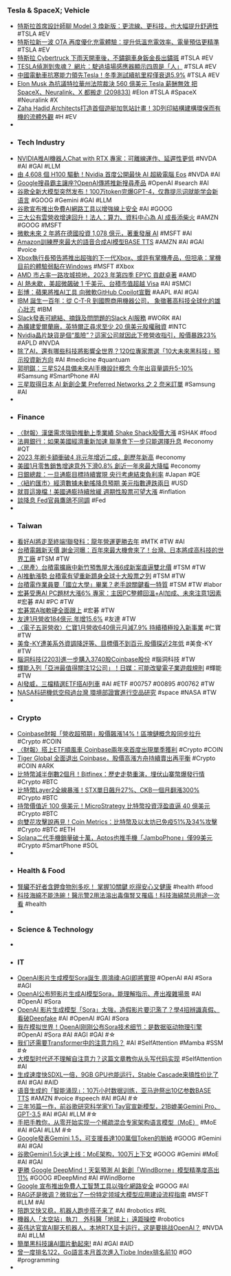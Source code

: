 ### Tesla & SpaceX; Vehicle
- [特斯拉首席設計師聊 Model 3 煥新版：更流線、更科技，也大幅提升舒適性](https://applealmond.com/posts/221522) #TSLA #EV
- [特斯拉新一波 OTA 再度優化充電體驗：提升低溫充電效率、電量預估更精準](https://www.ddcar.com.tw/article/38051) #TSLA #EV
- [特斯拉 Cybertruck 下雨天開車後，不鏽鋼車身鈑金長出鏽斑](https://www.kocpc.com.tw/archives/534273) #TSLA #EV
- [TESLA偵測到鬼魂？ 網片：駛過墳場感應器顯示四周是「人」](https://std.stheadline.com/realtime/article/1981504/即時-國際-TESLA偵測到鬼魂-網片-駛過墳場感應器顯示四周是-人) #TSLA #EV
- [中國電動車抗寒能力領先Tesla！冬季測試續航里程僅衰退5.9%](https://today.line.me/tw/v2/article/2DRMPEa) #TSLA #EV
- [Elon Musk 為抗議特拉華州法院裁決 560 億美元 Tesla 薪酬無效 把 SpaceX、Neuralink、X 都搬走 (209833)](https://www.cool3c.com/article/209833) #Elon #TSLA #SpaceX #Neuralink #X
- [Zaha Hadid Architects打造首個遊艇加氫站計畫！3D列印結構建構環保而有機的流體外觀](http://www.mottimes.com/cht/article_detail.php?serial=3725&type=0) #H #EV
-
- ### Tech Industry
- [NVIDIA推AI機器人Chat with RTX 專家：可離線運作、延遲性更低](https://tw.news.yahoo.com/nvidia推ai機器人chat-rtx-專家-可離線運作-延遲性更低-101815975.html) #NVDA #AI #GAI #LLM
- [由 4,608 個 H100 驅動！Nvidia 首度公開最快 AI 超級電腦 Eos](https://technews.tw/2024/02/16/nvidia-ai-supercomputer-eos/) #NVDA #AI
- [Google搜尋霸主讓座?OpenAI傳將推新搜尋產品](https://news.cnyes.com/news/id/5454642) #OpenAI #search #AI
- [谷歌全新大模型突然发布！100万token完爆GPT-4，仅靠提示词就能学会新语言](https://mp.weixin.qq.com/s/FKC7Y-05L9VfukI-3EMvZw) #GOOG #Gemini #GAI #LLM
- [谷歌宣布推出免費AI網路工具以增強線上安全](https://m.cnyes.com/news/id/5455402) #AI #GOOG
- [三大公有雲營收增速回升！法人：算力、資料中心為 AI 成長添柴火](https://finance.technews.tw/2024/02/16/public-clouds/) #AMZN #GOOG #MSFT
- [微軟未來 2 年將在德國投資 1,078 億元，著重發展 AI](https://technews.tw/2024/02/16/microsoft-bets-on-germany-in-3-2-bln-euro-ai-push/) #MSFT #AI
- [Amazon訓練歷來最大的語音合成AI模型BASE TTS](https://www.ithome.com.tw/news/161313) #AMZN #AI #GAI #voice
- [Xbox執行長預告將推出超強的下一代Xbox、或許有掌機產品，但坦承：掌機目前的體驗弱點在Windows](https://www.techbang.com/posts/113202-xbox-ceo-teased-that-there-will-be-a-super-next-generation) #MSFT #Xbox
- [AMD 市占率一路攻城掠地，2023 年第四季 EPYC 貢獻卓著](https://finance.technews.tw/2024/02/16/amds-market-share-continues-to-gain-ground/) #AMD
- [AI 熱未歇，美超微飆破 1 千美元、台積市值超越 Visa](https://finance.technews.tw/2024/02/16/tsmc-visa-super-micro-computer/) #AI #SMCI
- [彭博：蘋果將推AI工具 向微軟GitHub Copilot宣戰](https://amp-news.cnyes.com/news/id/5454640) #AAPL #AI #GAI
- [IBM 誕生一百年：從 C-T-R 到國際商用機器公司， 象徵著高科技全球化的雄心壯志](https://www.techbang.com/posts/113164-100-years-ibm) #IBM
- [Slack發表可總結、摘錄及問問題的Slack AI服務](https://www.ithome.com.tw/news/161285) #WORK #AI
- [為擴建愛爾蘭廠，英特爾正尋求至少 20 億美元股權融資](https://technews.tw/2024/02/16/intel-seeks-a-partner-to-provide-2-billion-in-funds/) #INTC
- [Nvidia晶片缺貨是個“風險”？這家公司就因此下修營收指引，股價暴跌23%](https://uanalyze.com.tw/articles/709924610) #APLD #NVDA
- [除了AI，還有哪些科技將影響全世界？120位專家票選「10大未來黑科技」預示投資新方向](https://www.wealth.com.tw/articles/c088ea8e-91a2-4cb9-8319-e17b8be6a18d) #AI #medicine #quantuam
- [郭明錤：三星S24具備未來AI手機設計概念 今年出貨量調升5-10%](https://news.cnyes.com/news/id/5455540) #Samsung #SmartPhone #AI
- [三星取得日本 AI 新創企業 Preferred Networks 之 2 奈米訂單](https://technews.tw/2024/02/16/samsung-secures-2nm-order-from-japanese-ai-startup-preferred-networks/) #Samsung #AI
-
- ### Finance
- [〈財報〉漢堡需求強勁推動上季業績 Shake Shack股價大漲](https://news.cnyes.com/news/id/5454564) #SHAK #food
- [法興銀行：如果美國經濟重新加速 聯準會下一步只能選擇升息](https://news.cnyes.com/news/id/5455427) #economy #QT
- [2023 年刷卡額衝破4 兆元年增近二成，創歷年新高](https://finance.technews.tw/2024/02/16/credit-card-amount-in-2023/) #economy
- [美國1月零售銷售增速意外下滑0.8% 創近一年來最大降幅](https://news.cnyes.com/news/id/5454556) #economy
- [日銀總裁：一旦通膨目標持續實現 央行考慮結束負利率](https://news.cnyes.com/news/id/5455459) #Japan #QE
- [〈紐約匯市〉經濟數據未動搖降息預期 美元指數連跌兩日](https://news.cnyes.com/news/id/5454632) #USD
- [就買這幾檔！美國通膨持續放緩 週期性股票可望大漲](https://news.cnyes.com/news/id/5454644) #inflation
- [談降息 Fed官員鷹鴿不同調](https://www.ctee.com.tw/news/20240216700114-439901) #Fed
-
- ### Taiwan
- [看好AI將走至終端!聯發科：龍年營運更勝去年](https://news.ustv.com.tw/newsdetail/20240215A157) #MTK #TW #AI
- [台積電飆新天價 謝金河曝：百年來最大機會來了！台灣、日本將成高科技的世界工廠](https://www.wealth.com.tw/articles/7aec7887-e2f3-485e-a1d0-bd07e584416b) #TSM #TW
- [〈房產〉台積電擴廠中新竹預售屋大漲6成新案直逼雙北價](https://news.cnyes.com/news/id/5455133) #TSM #TW
- [AI推動漲勢 台積電有望重新躋身全球十大股票之列](https://news.cnyes.com/news/id/5455455) #TSM #TW
- [台積電作業員要「國立大學」畢業？老手說關鍵看一特質](https://www.ctee.com.tw/news/20240216700827-430501) #TSM #TW #labor
- [宏碁受惠AI PC題材大漲6% 專家：主因PC整體回溫+AI加成、未來注意1因素](https://tw.stock.yahoo.com/news/宏碁受惠ai-pc題材大漲6-專家：pc回溫為主ai為輔、未來注意1因素-085013956.html) #宏碁 #AI #PC #TW
- [宏碁當A咖軟硬全面跟上](https://www.ctee.com.tw/news/20240216700057-439901) #宏碁 #TW
- [友達1月營收184億元 年增15.6%](https://m.cnyes.com/news/id/5454371) #友達 #TW
- [〈電子五哥營收〉仁寶1月營收640億元月減7.9% 持續積極投入新事業](https://news.cnyes.com/news/id/5454046) #仁寶 #TW
- [美食-KY遭美系外資調降評等、目標價不到百元 股價探近2年低](https://news.cnyes.com/news/id/5455458) #美食-KY #TW
- [腦洞科技(2203)進一步購入3740股Coinbase股份](https://m.cnyes.com/news/id/5455613) #腦洞科技 #TW
- [輝能入列「亞洲最值得關注12公司」！日媒：可能改變電子業遊戲規則](https://www.gvm.com.tw/article/110162) #輝能 #TW
- [AI發威，三檔精選ETF搭AI列車](https://tw.stock.yahoo.com/news/ai發威-三檔精選etf搭ai列車-084500055.html) #AI #ETF #00757 #00895 #00762 #TW
- [NASA科研機低空飛過台灣 環境部證實進行空品研究](https://news.pts.org.tw/article/680939) #space #NASA #TW
-
- ### Crypto
- [Coinbase財報「營收超預期」股價飆漲14%！區塊鏈概念股同步拉升](https://www.blocktempo.com/coinbase-crushes-wall-street-expectations/) #Crypto #COIN
- [〈財報〉搭上ETF順風車 Coinbase兩年來首度出現單季獲利](https://m.cnyes.com/news/id/5455607) #Crypto #COIN
- [Tiger Global 全面退出 Coinbase，股價高漲方舟持續賣出再平衡](https://abmedia.io/tiger-global-sell-all-coinbase-stocks) #Crypto #COIN #ARK
- [比特幣減半倒數2個月！Bitfinex：歷史走勢重演，埋伏山寨幣爆發行情](https://www.blocktempo.com/64-days-left-until-bitcoin-halving/) #Crypto #BTC
- [比特幣Layer2全線暴漲！STX單日飆升27%、CKB一個月翻漲300%](https://www.blocktempo.com/btc-related-tokens-surge/) #Crypto #BTC
- [持幣價值近 100 億美元！MicroStrategy 比特幣投資浮盈直逼 40 億美元](https://blockcast.it/2024/02/16/michael-saylors-microstrategy-bitcoin-bet-nearly-tops-4b-in-profit/) #Crypto #BTC
- [向雙花攻擊說再見！Coin Metrics：比特幣及以太坊已免疫51%及34%攻擊](https://abmedia.io/coin-metrics-bitcoin-ethereum-51-percent-attacks) #Crypto #BTC #ETH
- [Solana二代手機銷量破十萬，Aptos也推手機「JamboPhone」僅99美元](https://abmedia.io/aptos-foundation-partners-with-jambo) #Crypto #SmartPhone #SOL
-
- ### Health & Food
- [腎臟不好者含鉀食物別多吃！ 掌握10關鍵 吃得安心又健康](https://news.ttv.com.tw/news/11302150001300W) #health #food
- [科技海綿不能洗碗！醫示警2用法溶出毒傷腎又罹癌！科技海綿禁忌用途一次看](https://www.edh.tw/article/17907) #health
-
- ### Science & Technology
-
- ### IT
- [OpenAI影片生成模型Sora誕生,周鴻禕:AGI即將實現](https://m.cnyes.com/news/id/5455615) #OpenAI #AI #Sora #AGI
- [OpenAI公布短影片生成AI模型Sora，能理解指示、產出複雜場景](https://www.ithome.com.tw/news/161312) #AI #OpenAI #Sora
- [OpenAI 影片生成模型「Sora」太強，造假影片要氾濫了？學4招辨識真假、看破Deepfake](https://www.blocktempo.com/how-to-distinguish-ai-images/) #AI #OpenAI #GAI #Sora
- [我在模拟世界！OpenAI刚刚公布Sora技术细节：是数据驱动物理引擎](https://www.jiqizhixin.com/articles/2024-02-16-7) #OpenAI #Sora #AI #AGI #GAI #☆
- [我们还需要Transformer中的注意力吗？](https://www.jiqizhixin.com/articles/2024-02-16-6) #AI #SelfAttention #Mamba #SSM #☆
- [大模型时代还不理解自注意力？这篇文章教你从头写代码实现](https://www.jiqizhixin.com/articles/2024-02-16) #SelfAttention #AI
- [生成速度快SDXL一倍，9GB GPU也能运行，Stable Cascade来搞性价比了](https://www.jiqizhixin.com/articles/2024-02-16-3) #AI #GAI #AID
- [语音生成的「智能涌现」：10万小时数据训练，亚马逊祭出10亿参数BASE TTS](https://www.jiqizhixin.com/articles/2024-02-16-4) #AMZN #voice #speech #AI #GAI #☆
- [三年16篇一作，前谷歌研究科学家Yi Tay官宣新模型，21B媲美Gemini Pro、GPT-3.5](https://www.jiqizhixin.com/articles/2024-02-15-13) #AI #GAI #LLM #☆
- [手把手教你，从零开始实现一个稀疏混合专家架构语言模型（MoE）](https://www.jiqizhixin.com/articles/2024-02-15-7) #MoE #AI #GAI #LLM #☆
- [Google發表Gemini 1.5，可支援長達100萬個Token的脈絡](https://www.ithome.com.tw/news/161315) #GOOG #Gemini #AI #GAI
- [谷歌Gemini1.5火速上线：MoE架构，100万上下文](https://www.jiqizhixin.com/articles/2024-02-16-8) #GOOG #Gemini #MoE #AI #GAI
- [更勝 Google DeepMind！天氣預測 AI 新創「WindBorne」模型精準度高出 11%](https://www.inside.com.tw/article/34184-windborne-weather-forecasr-ai) #GOOG #DeepMind #AI #WindBorne
- [Google 宣布推出免費人工智慧工具以強化網路安全](https://technews.tw/2024/02/16/google-announces-free-ai-cyber-tools-to-bolster-online-security/) #GOOG #AI
- [RAG还是微调？微软出了一份特定领域大模型应用建设流程指南](https://www.jiqizhixin.com/articles/2024-02-16-5) #MSFT #LLM #AI
- [陪跑又快又稳，机器人跑步搭子来了](https://www.jiqizhixin.com/articles/2024-02-16-2) #AI #robotics #RL
- [機器人「太空站」執刀　外科醫「地球上」遠距操控](https://news.ttv.com.tw/news/113021600111005) #robotics
- [英伟达官宣AI聊天机器人，本地RTX显卡运行，这是要挑战OpenAI？](https://www.jiqizhixin.com/articles/2024-02-15-15) #NVDA #AI #LLM
- [簡單黑科技讓AI圖片動起來!](https://www.kocpc.com.tw/archives/534354) #AI #GAI #AID
- [曾一度排名122，Go語言本月首次進入Tiobe Index排名前10](https://www.ithome.com.tw/news/161309) #GO #programming
-